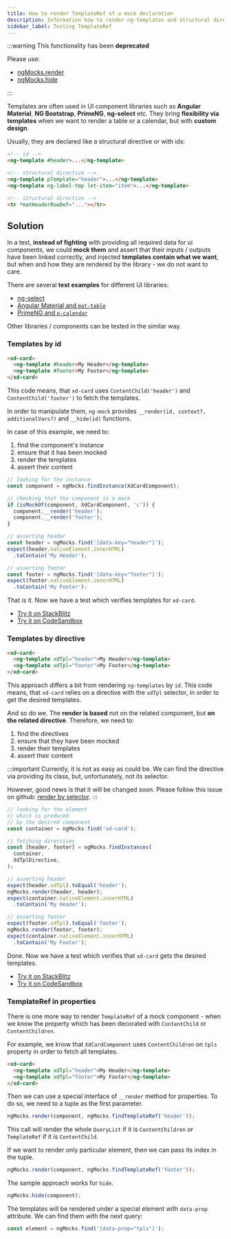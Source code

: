 ```yaml
---
title: How to render TemplateRef of a mock declaration
description: Information how to render ng-templates and structural directives which belong to a mock component or directive
sidebar_label: Testing TemplateRef
---
```


:::warning This functionality has been **deprecated**

Please use:

- [ngMocks.render](../api/ngMocks/render.md)
- [ngMocks.hide](../api/ngMocks/hide.md)

:::

Templates are often used in UI component libraries such as
**Angular Material**, **NG Bootstrap**, **PrimeNG**, **ng-select** etc.
They bring **flexibility via templates** when we want
to render a table or a calendar, but with **custom design**.

Usually, they are declared like a structural directive or with ids:

```html
<!-- id -->
<ng-template #header>...</ng-template>

<!-- structural directive -->
<ng-template pTemplate="header">...</ng-template>
<ng-template ng-label-tmp let-item="item">...</ng-template>

<!-- structural directive -->
<tr *matHeaderRowDef="..."></tr>
```

## Solution

In a test, **instead of fighting** with providing all required data for ui components,
we could **mock them** and assert that their inputs / outputs have been linked correctly,
and injected **templates contain what we want**,
but when and how they are rendered by the library - we do not want to care.

There are several **test examples** for different UI libraries:

- [ng-select](../guides/libraries/ng-select.md)
- [Angular Material and `mat-table`](../guides/libraries/angular-material.md)
- [PrimeNG and `p-calendar`](../guides/libraries/primeng.md)

Other libraries / components can be tested in the similar way.

### Templates by id

```html
<xd-card>
  <ng-template #header>My Header</ng-template>
  <ng-template #footer>My Footer</ng-template>
</xd-card>
```

This code means, that `xd-card` uses `ContentChild('header')` and `ContentChild('footer')` to fetch
the templates.

In order to manipulate them, `ng-mock` provides `__render(id, context?, additionalVars?)` and `__hide(id)` functions.

In case of this example, we need to:

1. find the component's instance
1. ensure that it has been mocked
1. render the templates
1. assert their content

```ts
// looking for the instance
const component = ngMocks.findInstance(XdCardComponent);

// checking that the component is a mock
if (isMockOf(component, XdCardComponent, 'c')) {
  component.__render('header');
  component.__render('footer');
}

// asserting header
const header = ngMocks.find('[data-key="header"]');
expect(header.nativeElement.innerHTML)
  .toContain('My Header');

// asserting footer
const footer = ngMocks.find('[data-key="footer"]');
expect(footer.nativeElement.innerHTML)
  .toContain('My Footer');
```

That is it. Now we have a test which verifies templates for `xd-card`.

- [Try it on StackBlitz](https://stackblitz.com/github/help-me-mom/ng-mocks-sandbox/tree/tests?file=src/examples/TestTemplateRefById/test.spec.ts&initialpath=%3Fspec%3DTestTemplateRefById)
- [Try it on CodeSandbox](https://codesandbox.io/s/github/help-me-mom/ng-mocks-sandbox/tree/tests?file=/src/examples/TestTemplateRefById/test.spec.ts&initialpath=%3Fspec%3DTestTemplateRefById)

### Templates by directive

```html
<xd-card>
  <ng-template xdTpl="header">My Header</ng-template>
  <ng-template xdTpl="footer">My Footer</ng-template>
</xd-card>
```

This approach differs a bit from rendering `ng-templates` by `id`.
This code means, that `xd-card` relies on a directive with the `xdTpl` selector,
in order to get the desired templates.

And so do we. The **render is based** not on the related component,
but **on the related directive**. Therefore, we need to:

1. find the directives
1. ensure that they have been mocked
1. render their templates
1. assert their content

:::important
Currently, it is not as easy as could be.
We can find the directive via providing its class,
but, unfortunately, not its selector.

However, good news is that it will be changed soon.
Please follow this issue on github: [render by selector](https://github.com/help-me-mom/ng-mocks/issues/292).
:::

```ts
// looking for the element
// which is produced
// by the desired component
const container = ngMocks.find('xd-card');

// fetching directives
const [header, footer] = ngMocks.findInstances(
  container,
  XdTplDirective,
);

// asserting header
expect(header.xdTpl).toEqual('header');
ngMocks.render(header, header);
expect(container.nativeElement.innerHTML)
  .toContain('My Header');

// asserting footer
expect(footer.xdTpl).toEqual('footer');
ngMocks.render(footer, footer);
expect(container.nativeElement.innerHTML)
  .toContain('My Footer');
```

Done. Now we have a test which verifies that `xd-card` gets the desired templates.

- [Try it on StackBlitz](https://stackblitz.com/github/help-me-mom/ng-mocks-sandbox/tree/tests?file=src/examples/TestTemplateRefByDirective/test.spec.ts&initialpath=%3Fspec%3DTestTemplateRefByDirective)
- [Try it on CodeSandbox](https://codesandbox.io/s/github/help-me-mom/ng-mocks-sandbox/tree/tests?file=/src/examples/TestTemplateRefByDirective/test.spec.ts&initialpath=%3Fspec%3DTestTemplateRefByDirective)

### TemplateRef in properties

There is one more way to render `TemplateRef` of a mock component -
when we know the property which has been decorated with `ContentChild` or `ContentChildren`.

For example, we know that `XdCardComponent` uses `ContentChildren` on `tpls` property in order to fetch all templates. 

```html
<xd-card>
  <ng-template xdTpl="header">My Header</ng-template>
  <ng-template xdTpl="footer">My Footer</ng-template>
</xd-card>
```

Then we can use a special interface of `__render` method for properties. To do so, we need to a tuple as the first parameter.

```ts
ngMocks.render(component, ngMocks.findTemplateRef('header'));
```

This call will render the whole `QueryList` if it is `ContentChildren` or `TemplateRef` if it is `ContentChild`.

If we want to render only particular element, then we can pass its index in the tuple.

```ts
ngMocks.render(component, ngMocks.findTemplateRef('footer'));
```

The sample approach works for `hide`.

```ts
ngMocks.hide(component);
```

The templates will be rendered under a special element with `data-prop` attribute.
We can find them with the next query:

```ts
const element = ngMocks.find('[data-prop="tpls"]');
```
